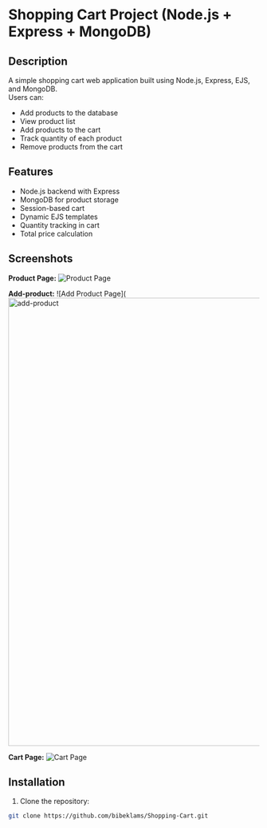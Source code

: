 # Shopping Cart Project (Node.js + Express + MongoDB)

## Description
A simple shopping cart web application built using Node.js, Express, EJS, and MongoDB.  
Users can:
- Add products to the database
- View product list
- Add products to the cart
- Track quantity of each product
- Remove products from the cart

## Features
- Node.js backend with Express
- MongoDB for product storage
- Session-based cart
- Dynamic EJS templates
- Quantity tracking in cart
- Total price calculation

## Screenshots

**Product Page:**
![Product Page](<img width="1916" height="912" alt="product" src="https://github.com/user-attachments/assets/21dd5ab1-e6d5-45f7-91c3-986f838dd07d" />)

**Add-product:**
![Add Product Page](<img width="1777" height="897" alt="add-product" src="https://github.com/user-attachments/assets/5304c3ea-638f-4093-98af-e59f5ab4ae0c" />

**Cart Page:**
![Cart Page](<img width="1636" height="883" alt="cart" src="https://github.com/user-attachments/assets/46877dac-6b28-49e0-a152-0dd5ca5a606f" />)

## Installation

1. Clone the repository:
```bash
git clone https://github.com/bibeklams/Shopping-Cart.git
